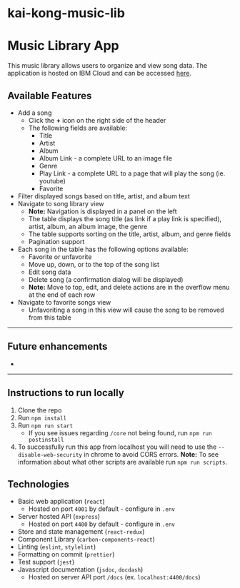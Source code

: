 # kai-kong-music-lib

# Music Library App
This music library allows users to organize and view song data.
The application is hosted on IBM Cloud and can be accessed [here](http://kai-kong-music-lib.mybluemix.net/).

## Available Features
- Add a song
    - Click the **+** icon on the right side of the header
    - The following fields are available:
        - Title
        - Artist
        - Album
        - Album Link - a complete URL to an image file
        - Genre
        - Play Link - a complete URL to a page that will play the song (ie. youtube)
        - Favorite
- Filter displayed songs based on title, artist, and album text
- Navigate to song library view
    - **Note:** Navigation is displayed in a panel on the left
    - The table displays the song title (as link if a play link is specified), artist, album, an album image, the genre
    - The table supports sorting on the title, artist, album, and genre fields
    - Pagination support
- Each song in the table has the following options available:
    - Favorite or unfavorite
    - Move up, down, or to the top of the song list
    - Edit song data
    - Delete song (a confirmation dialog will be displayed)
    - **Note:** Move to top, edit, and delete actions are in the overflow menu at the end of each row
- Navigate to favorite songs view
    - Unfavoriting a song in this view will cause the song to be removed from this table
    
-------------------------------------------------

## Future enhancements

-

-------------------------------------------------

## Instructions to run locally
1. Clone the repo
2. Run `npm install`
4. Run `npm run start`
    - If you see issues regarding `/core` not being found, run `npm run postinstall`
5. To successfully run this app from localhost you will need to use the `--disable-web-security` in chrome to avoid CORS errors.
**Note:** To see information about what other scripts are available run `npm run scripts`.

## Technologies
- Basic web application (`react`)
    - Hosted on port `4001` by default - configure in `.env`
- Server hosted API (`express`)
    - Hosted on port `4400` by default - configure in `.env`
- Store and state management (`react-redux`)
- Component Library (`carbon-components-react`)
- Linting (`eslint`, `stylelint`)
- Formatting on commit (`prettier`)
- Test support (`jest`)
- Javascript documentation (`jsdoc`, `docdash`)
    - Hosted on server API port `/docs` (ex. `localhost:4400/docs`)
